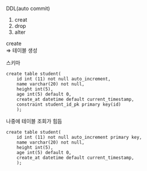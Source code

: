 
DDL(auto commit)
1. creat
2. drop
3. alter

create  
=> 테이블 생성

스키마

    create table student(
        id int (11) not null auto_increment,
        name varchar(20) not null,
        height int(5),
        age int(5) default 0,
        create_at datetime default current_timestamp,
        constraint student_id_pk primary key(id)
        );

나중에 테이블 조회가  힘듬

    create table student(
        id int (11) not null auto_increment primary key,
        name varchar(20) not null,
        height int(5),
        age int(5) default 0,
        create_at datetime default current_timestamp,
        );
